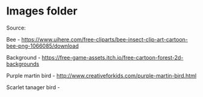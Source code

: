 # Images folder

Source:

Bee - https://www.uihere.com/free-cliparts/bee-insect-clip-art-cartoon-bee-png-1066085/download

Background - https://free-game-assets.itch.io/free-cartoon-forest-2d-backgrounds

Purple martin bird - http://www.creativeforkids.com/purple-martin-bird.html

Scarlet tanager bird - 
